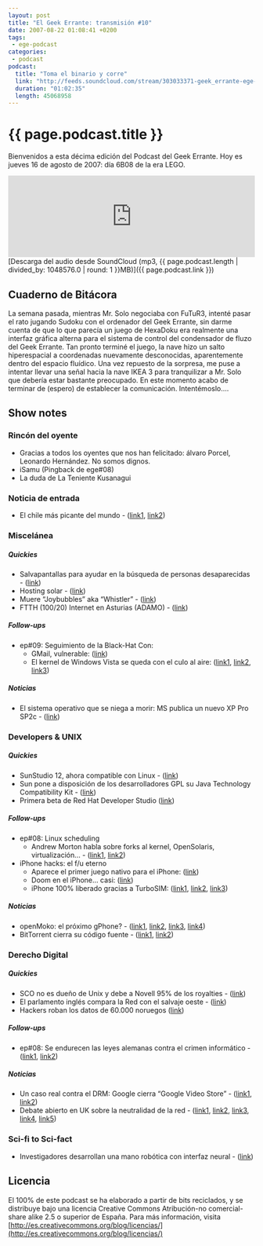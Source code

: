 ```yaml
---
layout: post
title: "El Geek Errante: transmisión #10"
date: 2007-08-22 01:08:41 +0200
tags:
 - ege-podcast
categories:
 - podcast
podcast:
  title: "Toma el binario y corre"
  link: "http://feeds.soundcloud.com/stream/303033371-geek_errante-ege-podcast-ep10.mp3"
  duration: "01:02:35"
  length: 45068958
---
```


# {{ page.podcast.title }}
Bienvenidos a esta décima edición del Podcast del Geek Errante. Hoy es jueves 16 de agosto de 2007: día 6B08 de la era LEGO.

<iframe width="100%" height="166" scrolling="no" frameborder="no" src="https://w.soundcloud.com/player/?url=https%3A//api.soundcloud.com/tracks/303033371&amp;color=ff5500&amp;auto_play=false&amp;hide_related=false&amp;show_comments=true&amp;show_user=true&amp;show_reposts=false"></iframe>
[Descarga del audio desde SoundCloud (mp3, {{ page.podcast.length | divided_by: 1048576.0 | round: 1 }}MB)]({{ page.podcast.link }})

## Cuaderno de Bitácora
La semana pasada, mientras Mr. Solo negociaba con FuTuR3, intenté pasar el rato jugando Sudoku con el ordenador del Geek Errante, sin darme cuenta de que lo que parecía un juego de HexaDoku era realmente una interfaz gráfica alterna para el sistema de control del condensador de fluzo del Geek Errante. Tan pronto terminé el juego, la nave hizo un salto hiperespacial a coordenadas nuevamente desconocidas, aparentemente dentro del espacio fluídico. Una vez repuesto de la sorpresa, me puse a intentar llevar una señal hacia la nave IKEA 3 para tranquilizar a Mr. Solo que debería estar bastante preocupado. En este momento acabo de terminar de (espero) de establecer la comunicación. Intentémoslo….

## Show notes

### Rincón del oyente
- Gracias a todos los oyentes que nos han felicitado: álvaro Porcel, Leonardo Hernández. No somos dignos.
- iSamu (Pingback de ege#08)
- La duda de La Teniente Kusanagui

### Noticia de entrada
- El chile más picante del mundo - ([link1](http://www.nbcnews.com/id/20058096/), [link2](https://en.wikipedia.org/wiki/Scoville_scale))

### Miscelánea

##### Quickies
- Salvapantallas para ayudar en la búsqueda de personas desaparecidas - ([link](http://edition.cnn.com/2007/US/08/09/screensaver.kids/))
- Hosting solar - ([link](http://web.archive.org/web/20071011074654/http://weblog.infoworld.com/sustainableit/archives/2007/07/greenest_host_d.html))
- Muere “Joybubbles” aka “Whistler” - ([link](http://www.cultofmac.com/1115/joybubbles-phone-phreaker-who-inspired-woz-passes-away/))
- FTTH (100/20) Internet en Asturias (ADAMO) - ([link](https://bandaancha.eu/articulos/internet-100-20-asturias-4926))

##### Follow-ups
- ep#09: Seguimiento de la Black-Hat Con:
    - GMail, vulnerable: ([link](http://web.archive.org/web/20071116094500/http://www.kriptopolis.org/inseguridad-gmail))
    - El kernel de Windows Vista se queda con el culo al aire: ([link1](http://web.archive.org/web/20080621095928/http://blogs.zdnet.com/security/?p=438), [link2](http://web.archive.org/web/20071025041608/http://www.linchpinlabs.com/resources/atsiv/usage-design.htm), [link3](http://web.archive.org/web/20071205065703/http://www.invisiblethings.org/))

##### Noticias
- El sistema operativo que se niega a morir: MS publica un nuevo XP Pro SP2c - ([link](http://web.archive.org/web/20071030141042/http://www.kriptopolis.org/nuevo-windows-xp-spc2))

### Developers & UNIX

##### Quickies
- SunStudio 12, ahora compatible con Linux - ([link](https://ubuntuforums.org/showthread.php?t=1067028))
- Sun pone a disposición de los desarrolladores GPL su Java Technology Compatibility Kit - ([link](https://developers.slashdot.org/story/07/08/10/1440246/sun-lowers-barriers-to-open-source-java))
- Primera beta de Red Hat Developer Studio ([link](http://iiso.blogspot.com.es/2007/08/red-hat-developer-studio.html))

##### Follow-ups
- ep#08: Linux scheduling
    - Andrew Morton habla sobre forks al kernel, OpenSolaris, virtualización… - ([link1](https://blogs.oracle.com/jimgris/entry/andrew_morton_on_opensolaris), [link2](https://openvz.org/Main_Page))
- iPhone hacks: el f/u eterno
    - Aparece el primer juego nativo para el iPhone: ([link](http://www.macnn.com/articles/07/08/14/lights.off.for.iphone/))
    - Doom en el iPhone… casi: ([link](https://www.engadget.com/2007/08/10/doom-on-the-iphone-almost/))
    - iPhone 100% liberado gracias a TurboSIM: ([link1](http://gizmodo.com/289148/iphone-100-unlocked-using-turbo-sim-card), [link2](http://www.zdnet.com/article/iphone-hacked-by-aussie-using-turbo-sim), [link3](http://bladox.com/forum/viewtopic.php?p=2290#2290))

##### Noticias
- openMoko: el próximo gPhone? - ([link1](http://www.reuters.com/article/us-google-wireless-idUSN0242431720070802), [link2](http://web.archive.org/web/20071022144925/http://technocrat.net/d/2007/8/6/24279), [link3](http://www.phoronix.com/scan.php?page=news_item&px=NTk1Mw), [link4](https://hipertextual.com/archivo/2007/03/confirmado-google-trabaja-en-un-telefono/))
- BitTorrent cierra su código fuente - ([link1](https://developers.slashdot.org/story/07/08/08/2246230/bittorrent-closes-source-code), [link2](http://web.archive.org/web/20071021145408/http://www.slyck.com/story1566_BitTorrent_Addresses_Closed_Source_Issues))

### Derecho Digital

##### Quickies
- SCO no es dueño de Unix y debe a Novell 95% de los royalties - ([link](http://arstechnica.com/tech-policy/2007/08/sco-never-owned-unix-copyrights-owes-novell-95-percent-of-unix-royalties/))
- El parlamento inglés compara la Red con el salvaje oeste - ([link](http://tecnologia.elpais.com/tecnologia/2007/08/10/actualidad/1186734482_850215.html))
- Hackers roban los datos de 60.000 noruegos ([link](http://www.smh.com.au/technology/internet-hackers-steal-confidential-data-on-60000-norwegians-20070810-spc?deviceType=text))

##### Follow-ups
- ep#08: Se endurecen las leyes alemanas contra el crimen informático - ([link1](http://www.beskerming.com/commentary/2007/08/12/249/German_Security_Professionals_in_the_Mist), [link2](http://web.archive.org/web/20071108210334/http://www.phenoelit.de/202/202.html))

##### Noticias
- Un caso real contra el DRM: Google cierra “Google Video Store” - ([link1](http://arstechnica.com/tech-policy/2007/08/google-selleth-then-taketh-away-proving-the-need-for-drm-circumvention/), [link2](https://www.engadget.com/2007/08/13/google-closing-down-video-store/))
- Debate abierto en UK sobre la neutralidad de la red - ([link1](http://web.archive.org/web/20071015055330/http://news.independent.co.uk/business/news/article2856766.ece), [link2](http://web.archive.org/web/20070820124905/http://www.diarioti.com/gate/n.php?id=14945), [link3](http://web.archive.org/web/20071112074917/http://www.technewsworld.com/rsstory/58809.html), [link4](http://arstechnica.com/uncategorized/2007/08/isps-to-bbc-we-throttle-iplayer-unless-you-pay-up/), [link5](http://web.archive.org/web/20071105210428/http://blog.wired.com/monkeybites/2007/08/uk-isps-get-ner.html))

### Sci-fi to Sci-fact
- Investigadores desarrollan una mano robótica con interfaz neural - ([link](https://www.engadget.com/2007/07/26/researchers-show-off-robot-hand-neural-interface/))

## Licencia
El 100% de este podcast se ha elaborado a partir de bits reciclados, y se distribuye bajo una licencia Creative Commons Atribución-no comercial-share alike 2.5 o superior de España. Para más información, visita [http://es.creativecommons.org/blog/licencias/](http://es.creativecommons.org/blog/licencias/)

